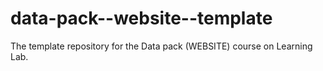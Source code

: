 # data-pack--website--template
The template repository for the Data pack (WEBSITE) course on Learning Lab.
